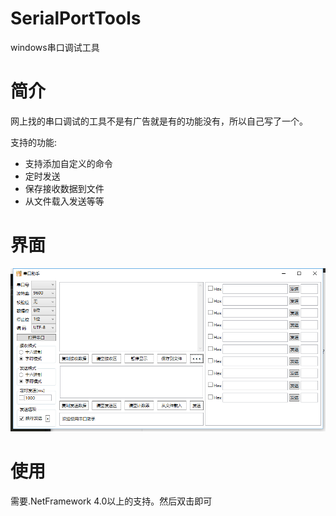 # SerialPortTools
windows串口调试工具

# 简介
网上找的串口调试的工具不是有广告就是有的功能没有，所以自己写了一个。

支持的功能:

* 支持添加自定义的命令
* 定时发送
* 保存接收数据到文件
* 从文件载入发送等等

# 界面
![image](Screenshot/serialport.png)

# 使用
需要.NetFramework 4.0以上的支持。然后双击即可